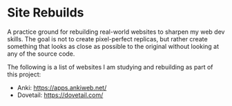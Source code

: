 # Site Rebuilds
A practice ground for rebuilding real-world websites to sharpen my web dev skills.
The goal is not to create pixel-perfect replicas, but rather create something that looks as close as possible to the original without looking at any of the source code.

The following is a list of websites I am studying and rebuilding as part of this project:
- Anki: https://apps.ankiweb.net/
- Dovetail: https://dovetail.com/
